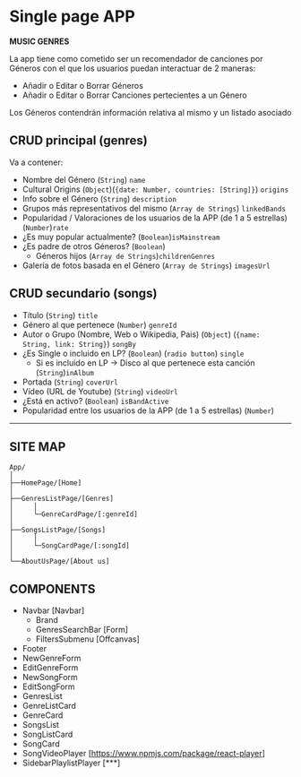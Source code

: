 # Single page APP

**MUSIC GENRES** 

La app tiene como cometido ser un recomendador de canciones por Géneros con el que los usuarios puedan interactuar de 2 maneras:

- Añadir o Editar o Borrar Géneros
- Añadir o Editar o Borrar Canciones pertecientes a un Género

Los Géneros contendrán información relativa al mismo y un listado asociado 

## CRUD principal (genres)

Va a contener:
- Nombre del Género (`String`) `name`
- Cultural Origins (`Object`)(`{date: Number, countries: [String]}`) `origins`
- Info sobre el Género (`String`) `description`
- Grupos más representativos del mismo (`Array de Strings`) `linkedBands`
- Popularidad / Valoraciones de los usuarios de la APP (de 1 a 5 estrellas) (`Number`)`rate`
- ¿Es muy popular actualmente? (`Boolean`)`isMainstream`
- ¿Es padre de otros Géneros? (`Boolean`)
  - Géneros hijos (`Array de Strings`)`childrenGenres`
- Galería de fotos basada en el Género (`Array de Strings`) `imagesUrl`

## CRUD secundario (songs)
- Título (`String`) `title`
- Género al que pertenece (`Number`) `genreId`
- Autor o Grupo (Nombre, Web o Wikipedia, Pais) (`Object`) (`{name: String, link: String}`) `songBy`  
- ¿Es Single o incluido en LP? (`Boolean`) (`radio button`) `single`
  - Si es incluido en LP -> Disco al que pertenece esta canción (`String`)`inAlbum`
- Portada (`String`) `coverUrl`
- Vídeo (URL de Youtube) (`String`) `videoUrl`
- ¿Está en activo? (`Boolean`) `isBandActive`
- Popularidad entre los usuarios de la APP (de 1 a 5 estrellas) (`Number`)

---- 

## SITE MAP

```
App/
│
├──HomePage/[Home]
│
├──GenresListPage/[Genres]
│     │
│     └─GenreCardPage/[:genreId]
│
├──SongsListPage/[Songs]
│     │
│     └─SongCardPage/[:songId]  
│
└──AboutUsPage/[About us]
```

## COMPONENTS

- Navbar [Navbar]
  - Brand 
  - GenresSearchBar [Form]
  - FiltersSubmenu [Offcanvas]
- Footer
- NewGenreForm
- EditGenreForm
- NewSongForm
- EditSongForm
- GenresList
- GenreListCard
- GenreCard
- SongsList
- SongListCard
- SongCard
- SongVideoPlayer [https://www.npmjs.com/package/react-player]
- SidebarPlaylistPlayer [***]
